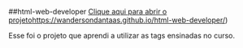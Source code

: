 ##html-web-developer
[Clique aqui para abrir o projeto](https://wandersondantaas.github.io/html-web-developer/)https://wandersondantaas.github.io/html-web-developer/)

Esse foi o projeto que aprendi a utilizar as tags ensinadas no curso. <br>

